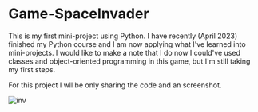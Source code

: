 # Game-SpaceInvader
This is my first mini-project using Python. I have recently (April 2023) finished my Python course and I am now applying what I've learned into mini-projects. I would like to make a note that I do now I could've used classes and object-oriented programming in this game, but I'm still taking my first steps.

For this project I wll be only sharing the code and an screenshot.




![inv](https://github.com/migaaael/Game-SpaceInvader/assets/121472096/b05948fd-71a3-4281-90df-6181d4815d6c)
